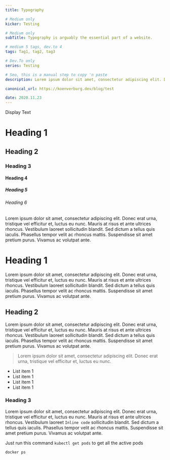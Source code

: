 ```yaml
---
title: Typography

# Medium only
kicker: Testing

# Medium only
subTitle: Typography is arguably the essential part of a website.

# medium 5 tags, dev.to 4
tags: Tag1, tag2, tag3

# Dev.To only
series: Testing

# Seo, this is a manual step to copy 'n paste
description: Lorem ipsum dolor sit amet, consectetur adipiscing elit. Donec erat urna, tristique vel efficitur et, luctus eu nunc. Mauris at risus et ante ultrices rhoncus. Vestibulum laoreet sollicitudin blandit. Sed dictum a tellus quis iaculis. Phasellus tempor velit ac rhoncus mattis. Suspendisse sit amet pretium purus. Vivamus ac volutpat ante.

canonical_url: https://koenverburg.dev/blog/test

date: 2020.11.23
---
```


Display Text

# Heading 1
## Heading 2
### Heading 3
#### Heading 4
##### Heading 5
###### Heading 6

Lorem ipsum dolor sit amet, consectetur adipiscing elit. Donec erat urna, tristique vel efficitur et, luctus eu nunc. Mauris at risus et ante ultrices rhoncus. Vestibulum laoreet sollicitudin blandit. Sed dictum a tellus quis iaculis. Phasellus tempor velit ac rhoncus mattis. Suspendisse sit amet pretium purus. Vivamus ac volutpat ante.

# Heading 1
Lorem ipsum dolor sit amet, consectetur adipiscing elit. Donec erat urna, tristique vel efficitur et, luctus eu nunc. Mauris at risus et ante ultrices rhoncus. Vestibulum laoreet sollicitudin blandit. Sed dictum a tellus quis iaculis. Phasellus tempor velit ac rhoncus mattis. Suspendisse sit amet pretium purus. Vivamus ac volutpat ante.

## Heading 2
Lorem ipsum dolor sit amet, consectetur adipiscing elit. Donec erat urna, tristique vel efficitur et, luctus eu nunc. Mauris at risus et ante ultrices rhoncus. Vestibulum laoreet sollicitudin blandit. Sed dictum a tellus quis iaculis. Phasellus tempor velit ac rhoncus mattis. Suspendisse sit amet pretium purus. Vivamus ac volutpat ante.

> Lorem ipsum dolor sit amet, consectetur adipiscing elit. Donec erat urna, tristique vel efficitur et, luctus eu nunc.

- List item 1
- List item 1
- List item 1
- List item 1

### Heading 3
Lorem ipsum dolor sit amet, consectetur adipiscing elit. Donec erat urna, tristique vel efficitur et, luctus eu nunc. Mauris at risus et ante ultrices rhoncus. Vestibulum laoreet `Inline code` sollicitudin blandit. Sed dictum a tellus quis iaculis. Phasellus tempor velit ac rhoncus mattis. Suspendisse sit amet pretium purus. Vivamus ac volutpat ante.


Just run this command `kubectl get pods` to get all the active pods

```bash
docker ps
```
